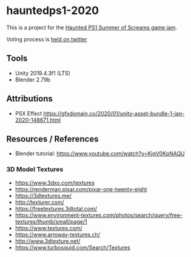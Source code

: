 # hauntedps1-2020
This is a project for the [Haunted PS1 Summer of Screams game jam](https://itch.io/jam/haunted-ps1-summer-spooks).

Voting process is [held on twitter](https://twitter.com/HauntedPs1)

## Tools

* Unity 2019.4.3f1 (LTS)
* Blender 2.79b

## Attributions
* PSX Effect https://gfxdomain.co/2020/01/unity-asset-bundle-1-jan-2020-148671.html

## Resources / References

* Blender tutorial: https://www.youtube.com/watch?v=KjqV0KoNAQU

### 3D Model Textures
* https://www.3dxo.com/textures
* https://renderman.pixar.com/pixar-one-twenty-eight
* https://3dtextures.me/
* http://texturer.com/
* https://freetextures.3dtotal.com/
* https://www.environment-textures.com/photos/search/query/free-textures/thumb/small/page/1
* https://www.textures.com/
* https://www.arroway-textures.ch/
* http://www.3dtexture.net/
* https://www.turbosquid.com/Search/Textures
